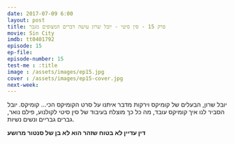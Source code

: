 ```yaml
---
date: 2017-07-09 6:00
layout: post
title: פרק 15 - סין סיטי - יובל שרון עושה דברים המצופים מגבר	
movie: Sin City
imdb: tt0401792
episode: 15
ep-file: 
episode-number: 15
test-me : :title
image : /assets/images/ep15.jpg
cover : /assets/images/ep15-cover.jpg
next-week: 
---
```

יובל שרון, הבעלים של קומיקס וירקות מדבר איתנו על סרט הקומיקס הכי... קומיקס. יובל הסביר לנו איך קומיקס עובד, מה כל כך מוצלח בעיבוד של סין סיטי לקולנוע, פילם נואר, גברים גבריים ונשים נשיות.

**דין עדיין לא בטוח שזהר הוא לא בן של סנטור מרושע**